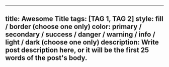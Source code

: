  ---
 title: Awesome Title
 tags: [TAG 1, TAG 2]
 style: fill / border (choose one only)
 color: primary / secondary / success / danger / warning / info / light / dark (choose one only)
 description: Write post description here, or it will be the first 25 words of the post's body.
 ---

 